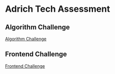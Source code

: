# Adrich Tech Assessment

## Algorithm Challenge

[Algorithm Challenge](algorithm_challenge)

## Frontend Challenge

[Frontend Challenge](frontend_challenge)
